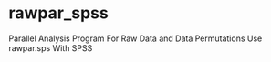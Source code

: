 # rawpar_spss
Parallel Analysis Program For Raw Data and Data Permutations Use rawpar.sps With SPSS
